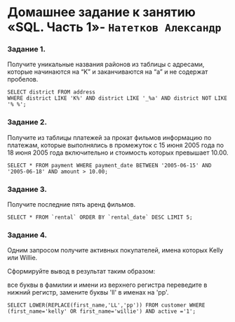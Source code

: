 # Домашнее задание к занятию «SQL. Часть 1»- `Натетков Александр`



### Задание 1. 

Получите уникальные названия районов из таблицы с адресами, которые начинаются на “K” и заканчиваются на “a” и не содержат пробелов.

```
SELECT district FROM address
WHERE district LIKE 'K%' AND district LIKE '_%a' AND district NOT LIKE '% %';
```

### Задание 2.

Получите из таблицы платежей за прокат фильмов информацию по платежам, которые выполнялись в промежуток с 15 июня 2005 года по 18 июня 2005 года включительно и стоимость которых превышает 10.00. 

```
SELECT * FROM payment WHERE payment_date BETWEEN '2005-06-15' AND '2005-06-18' AND amount > 10.00;
```

### Задание 3.

Получите последние пять аренд фильмов.

```
SELECT * FROM `rental` ORDER BY `rental_date` DESC LIMIT 5;
```

### Задание 4.

Одним запросом получите активных покупателей, имена которых Kelly или Willie.

Сформируйте вывод в результат таким образом:

все буквы в фамилии и имени из верхнего регистра переведите в нижний регистр,
замените буквы 'll' в именах на 'pp'.

```
SELECT LOWER(REPLACE(first_name,'LL','pp')) FROM customer WHERE (first_name='kelly' OR first_name='willie') AND active ='1';
```


 
